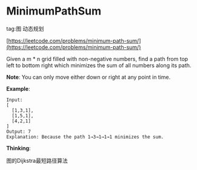 # MinimumPathSum #

tag:图 动态规划

[https://leetcode.com/problems/minimum-path-sum/](https://leetcode.com/problems/minimum-path-sum/)

Given a m * n grid filled with non-negative numbers, find a path from top left to bottom right which minimizes the sum of all numbers along its path.

**Note**: You can only move either down or right at any point in time.

**Example**:

	Input:
	[
	  [1,3,1],
	  [1,5,1],
	  [4,2,1]
	]
	Output: 7
	Explanation: Because the path 1→3→1→1→1 minimizes the sum.

**Thinking**:

图的Dijkstra最短路径算法
